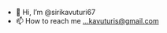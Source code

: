 - 👋 Hi, I’m @sirikavuturi67
- 📫 How to reach me ...kavuturis@gmail.com

<!---
sirikavuturi67/sirikavuturi67 is a ✨ special ✨ repository because its `README.md` (this file) appears on your GitHub profile.
You can click the Preview link to take a look at your changes.
--->
